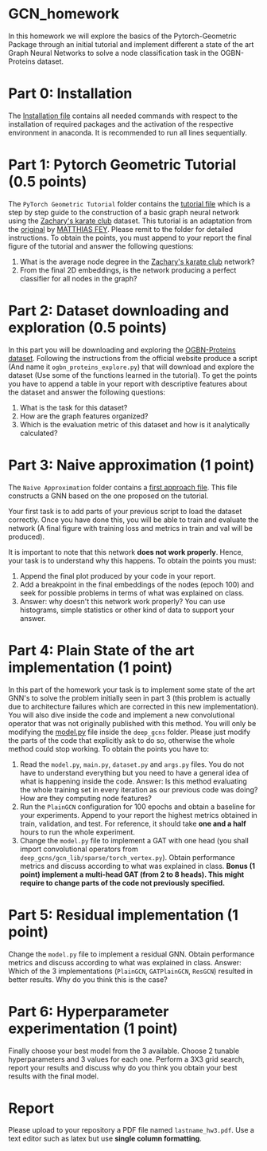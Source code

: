 # GCN_homework

In this homework we will explore the basics of the Pytorch-Geometric Package through an initial tutorial and implement different a state of the art Graph Neural Networks to solve a node classification task in the OGBN-Proteins dataset.

# Part 0: Installation

The [Installation file](deepgcn_env_install.txt) contains all needed commands with respect to the installation of required packages and the activation of the respective environment in anaconda. It is recommended to run all lines sequentially.

# Part 1: Pytorch Geometric Tutorial (0.5 points)

The `PyTorch Geometric Tutorial` folder contains the [tutorial file](https://github.com/g27182818/GCN_homework/blob/7e4b826915b055442b79ebf4c981dc50ae44a111/PyTorch%20Geometric%20Tutorial/TorchGeometric_tutorial.py) which is a step by step guide to the construction of a basic graph neural network using the [Zachary's karate club](https://en.wikipedia.org/wiki/Zachary%27s_karate_club) dataset. This tutorial is an adaptation from the [original](https://colab.research.google.com/drive/1h3-vJGRVloF5zStxL5I0rSy4ZUPNsjy8?usp=sharing#scrollTo=ci-LpZWhRJoI) by [MATTHIAS FEY](https://rusty1s.github.io/#/). Please remit to the folder for detailed instructions. To obtain the points, you must append to your report the final figure of the tutorial and answer the following questions:

1. What is the average node degree in the [Zachary's karate club](https://en.wikipedia.org/wiki/Zachary%27s_karate_club) network?
2. From the final 2D embeddings, is the network producing a perfect classifier for all nodes in the graph?

# Part 2: Dataset downloading and exploration (0.5 points)

In this part you will be downloading and exploring the [OGBN-Proteins dataset](https://ogb.stanford.edu/docs/nodeprop/). Following the instructions from the official website produce a script (And name it `ogbn_proteins_explore.py`) that will download and explore the dataset (Use some of the functions learned in the tutorial). To get the points you have to append a table in your report with descriptive features about the dataset and answer the following questions:

1. What is the task for this dataset?
2. How are the graph features organized?
3. Which is the evaluation metric of this dataset and how is it analytically calculated?

# Part 3: Naive approximation (1 point)

The `Naive Approximation` folder contains a [first approach file](https://github.com/g27182818/GCN_homework/blob/48352d34cf625421610f1a7d0681354c0fd8e7c0/Naive%20approximation/GCN_ogbn_naive.py). This file constructs a GNN based on the one proposed on the tutorial.

Your first task is to add parts of your previous script to load the dataset correctly. Once you have done this, you will be able to train and evaluate the network (A final figure with training loss and metrics in train and val will be produced).

It is important to note that this network **does not work properly**. Hence, your task is to understand why this happens. To obtain the points you must:

1. Append the final plot produced by your code in your report.
2. Add a breakpoint in the final embeddings of the nodes (epoch 100) and seek for possible problems in terms of what was explained on class.
3. Answer: why doesn't this network work properly? You can use histograms, simple statistics or other kind of data to support your answer.
 

# Part 4: Plain State of the art implementation (1 point)

In this part of the homework your task is to implement some state of the art GNN's to solve the problem initially seen in part 3 (this problem is actually due to architecture failures which are corrected in this new implementation). You will also dive inside the code and implement a new convolutional operator that was not originally published with this method. You will only be modifying the [model.py](https://github.com/g27182818/GCN_homework/blob/5a4d540a21954f4146d373b96fff677906c3b773/deep_gcns/model.py) file inside the `deep_gcns` folder. Please just modify the parts of the code that explicitly ask to do so, otherwise the whole method could stop working. To obtain the points you have to:

1. Read the `model.py`, `main.py`, `dataset.py` and `args.py` files. You do not have to understand everything but you need to have a general idea of what is happening inside the code. Answer: Is this method evaluating the whole training set in every iteration as our previous code was doing? How are they computing node features?
2. Run the `PlainGCN` configuration for 100 epochs and obtain a baseline for your experiments. Append to your report the highest metrics obtained in train, validation, and test. For reference, it should take **one and a half** hours to run the whole experiment.
3. Change the `model.py` file to implement a GAT with one head (you shall import convolutional operators from `deep_gcns/gcn_lib/sparse/torch_vertex.py`). Obtain performance metrics and discuss according to what was explained in class. **Bonus (1 point) implement a multi-head GAT (from 2 to 8 heads). This might require to change parts of the code not previously specified.**    

# Part 5: Residual implementation (1 point)

Change the `model.py` file to implement a residual GNN. Obtain performance metrics and discuss according to what was explained in class. Answer: Which of the 3 implementations (`PlainGCN`, `GATPlainGCN`, `ResGCN`) resulted in better results. Why do you think this is the case?

# Part 6: Hyperparameter experimentation (1 point)
Finally choose your best model from the 3 available. Choose 2 tunable hyperparameters and 3 values for each one. Perform a 3X3 grid search, report your results and discuss why do you think you obtain your best results with the final model.

# Report
Please upload to your repository a PDF file named `lastname_hw3.pdf`. Use a text editor such as latex but use **single column formatting**.
